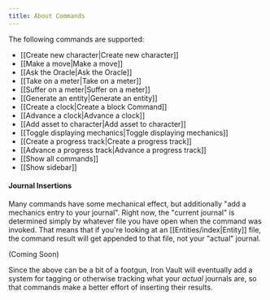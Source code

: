 ```yaml
---
title: About Commands
---
```

The following commands are supported:

- [[Create new character|Create new character]]
- [[Make a move|Make a move]]
- [[Ask the Oracle|Ask the Oracle]]
- [[Take on a meter|Take on a meter]]
- [[Suffer on a meter|Suffer on a meter]]
- [[Generate an entity|Generate an entity]]
- [[Create a clock|Create a block Command]]
- [[Advance a clock|Advance a clock]]
- [[Add asset to character|Add asset to character]]
- [[Toggle displaying mechanics|Toggle displaying mechanics]]
- [[Create a progress track|Create a progress track]]
- [[Advance a progress track|Advance a progress track]]
- [[Show all commands]]
- [[Show sidebar]]
#### Journal Insertions

Many commands have some mechanical effect, but additionally "add a mechanics entry to your journal". Right now, the "current journal" is determined simply by whatever file you have open when the command was invoked. That means that if you're looking at an [[Entities/index|Entity]] file, the command result will get appended to that file, not your "actual" journal.

(Coming Soon)

Since the above can be a bit of a footgun, Iron Vault will eventually add a system for tagging or otherwise tracking what your _actual_ journals are, so that commands make a better effort of inserting their results.
